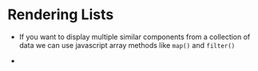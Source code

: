 # Rendering Lists

- If you want to display multiple similar components from a collection of data we can use javascript array methods like `map()` and `filter()`

-
